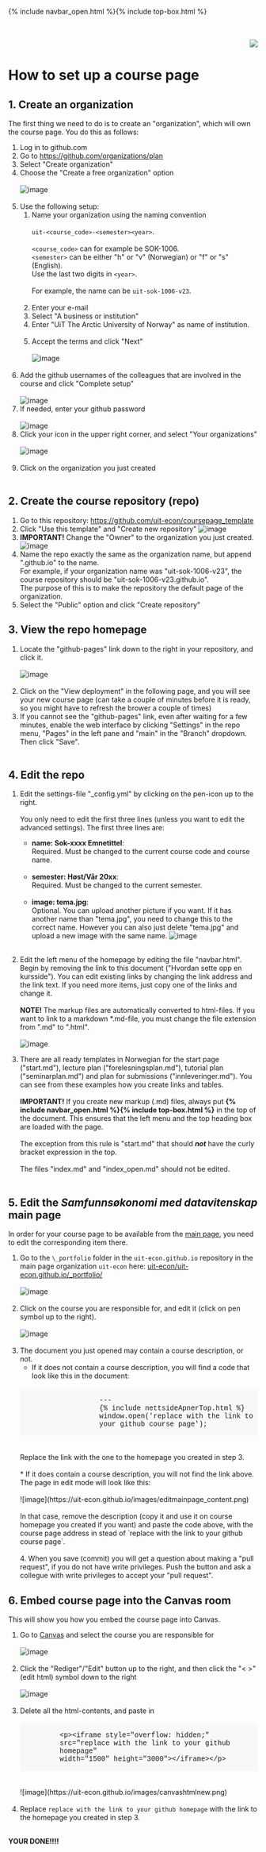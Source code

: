 
{% include navbar_open.html %}{% include top-box.html %}
<br><br><br>
<div align="right">
<a href="readme_no.html"><img src="https://uit-econ.github.io/images/GB.png"></a>
</div>

# How to set up a course page

## 1. Create an organization

The first thing we need to do is to create an "organization", which will own the course page. You do this as follows:

1. Log in to github.com
2. Go to https://github.com/organizations/plan
3. Select "Create organization" 
4. Choose the "Create a free organization" option <br><br> ![image](https://uit-econ.github.io/images/createfreeorg.png)<br><br>
5. Use the following setup:
	1. Name your organization using the naming convention<br><br> 
	`uit-<course_code>-<semester><year>`.<br><br>`<course_code>` can for example be SOK-1006.<br>`<semester>` can be either "h" or "v" (Norwegian) or "f" or "s" (English).<br>Use the last two digits in `<year>`.<br><br>
	For example, the name can be `uit-sok-1006-v23`.<br><br>
	3. Enter your e-mail
	4. Select "A business or institution"
	5. Enter "UiT The Arctic University of Norway" as name of institution.<br><br>
	6. Accept the terms and click "Next"<br><br> ![image](https://uit-econ.github.io/images/setup.png)<br><br>
6. Add the github usernames of the colleagues that are involved in the course and click "Complete setup"<br><br> ![image](https://uit-econ.github.io/images/addcolleagues.png)
7. If needed, enter your github password <br><br> ![image](https://uit-econ.github.io/images/password.png)
8. Click your icon in the upper right corner, and select "Your organizations"<br><br> ![image](https://uit-econ.github.io/images/selectorganizations.png)<br><br>
9. Click on the organization you just created<br><br>
		
## 2. Create the course repository (repo)

1. Go to this repository: https://github.com/uit-econ/coursepage_template 
2. Click "Use this template" and "Create new repository" ![image](https://uit-econ.github.io/images/createnewrepo.png)
3. **IMPORTANT!** Change the "Owner" to the organization you just created. <br>![image](https://uit-econ.github.io/images/reposettings.png)
4. Name the repo exactly the same as the organization name, but append ".github.io" to the name.<br>
For example, if your organization name was "uit-sok-1006-v23", the course repository should be "uit-sok-1006-v23.github.io".<br>
The purpose of this is to make the repository the default page of the organization. 
5. Select the "Public" option and click "Create repository" 
		
## 3. View the repo homepage
1. Locate the "github-pages" link down to the right in your repository, and click it.<br><br>
![image](https://uit-econ.github.io/images/githubpages.png)<br><br>
3. Click on the "View deployment" in the following page, and you will see your new course page (can take a couple of minutes before it is ready, so you might have to refresh the brower a couple of times)
4. If you cannot see the "github-pages" link, even after waiting for a few minutes, enable the web interface by clicking "Settings" in the repo menu, "Pages" in the left pane and "main" in the "Branch" dropdown. Then click "Save".<br><br>
			
## 4. Edit the repo
1. Edit the settings-file "\_config.yml" by clicking on the pen-icon up to the right. <br><br> You only need to edit the first three lines (unless you want to edit the advanced settings). The first three lines are:

	* **name: Sok-xxxx Emnetittel**: <br>
	Required. Must be changed to the current course code and course name.<br><br>
	* **semester: Høst/Vår 20xx**:<br>
	Required. Must be changed to the current semester.<br><br>
	* **image: tema.jpg**:<br>
	Optional. You can upload another picture if you want. If it has another name than "tema.jpg", you need to change this to the correct name. However you can also just delete "tema.jpg" and upload a new image with the same name. ![image](https://uit-econ.github.io/images/editconfig0.png)<br><br>


2. Edit the left menu of the homepage by editing the file "navbar.html". Begin by removing the link to this document ("Hvordan sette opp en kursside").
You can edit existing links by changing the link address and the link text. If you need more items, just copy one of the links and change it.<br><br> 
**NOTE!** The markup files are automatically converted to html-files. If you want to link to a markdown \*.md-file, you must change the file extension from ".md" to ".html". <br><br> ![image](https://uit-econ.github.io/images/editnavigate.png)

3. There are all ready templates in Norwegian for the start page ("start.md"), lecture plan ("forelesningsplan.md"),
tutorial plan ("seminarplan.md") and plan for submissions ("innleveringer.md"). You can see from these examples how you create links and tables.<br><br>
**IMPORTANT!** If you create new markup (.md) files, always put **\{\% include navbar_open.html \%\}\{\% include top-box.html \%\}** in the top of the document. This ensures that the left menu and the top heading box are loaded with the page.<br><br>
The exception from this rule is "start.md" that should ***not*** have the curly bracket expression in the top.<br><br>
The files "index.md" and "index_open.md" should not be edited. <br><br>

## 5. Edit the *Samfunnsøkonomi med datavitenskap* main page
In order for your course page to be available from the [main page](https://uit-econ.github.io/), you need to edit the corresponding item there. 

1. Go to the `\_portfolio` folder in the `uit-econ.github.io` repository in the main page organization `uit-econ` here: [uit-econ/uit-econ.github.io/\_portfolio/](https://github.com/uit-econ/uit-econ.github.io/tree/main/_portfolio)<br><br>![image](https://uit-econ.github.io/images/editmainpage.png)<br><br>
2. Click on the course you are responsible for, and edit it (click on pen symbol up to the right).<br><br>![image](https://uit-econ.github.io/images/editmainpage2.png)<br><br>
3. The document you just opened may contain a course description, or not. <br>
	* If it does not contain a course description, you will find a code that look like this in the document:<br><br>
	<div style="background-color:#f6f8fa;font-family:Courier; padding-left:160"><br>
	---<br>
	&#123;% include nettsideApnerTop.html %&#125;<br>
	window.open('replace with the link to your github course page');<br>
	<br></div><br><br>
	Replace the link with the one to the homepage you created in step 3.<br><br>
	* If it does contain a course description, you will not find the link above. The page in edit mode will look like this:<br><br>![image](https://uit-econ.github.io/images/editmainpage_content.png)<br><br>
	In that case, remove the description (copy it and use it on course homepage you created if you want) and paste the code above, with the course page address in stead of `replace with the link to your github course page`.  <br><br>
	4. When you save (commit) you will get a question about making a "pull request", if you do not have write privileges. Push the button and ask a collegue with write privileges to accept your "pull request". 

## 6. Embed course page into the Canvas room
This will show you how you embed the course page into Canvas. 
1. Go to [Canvas](https://uit.instructure.com/) and select the course you are responsible for <br><br>![image](https://uit-econ.github.io/images/canvasorig.png)<br><br>
2. Click the "Rediger"/"Edit" button up to the right, and then click the  "< >" (edit html) symbol down to the right <br><br>![image](https://uit-econ.github.io/images/canvashtmledit.png)<br><br>
3. Delete all the html-contents, and paste in<br><br>
	<div style="background-color:#f6f8fa;font-family:Courier; padding-left:80"><br>
		&lt;p&gt;&lt;iframe style="overflow: hidden;"<br>
		src="replace with the link to your github homepage"<br>
		width="1500" height="3000"&gt;&lt;/iframe&gt;&lt;/p&gt;<br>
		<br>
	</div><br><br>![image](https://uit-econ.github.io/images/canvashtmlnew.png)<br><br>
4. Replace `replace with the link to your github homepage` with the link to the homepage you created in step 3.<br><br>
			

**YOUR DONE!!!!**
		
